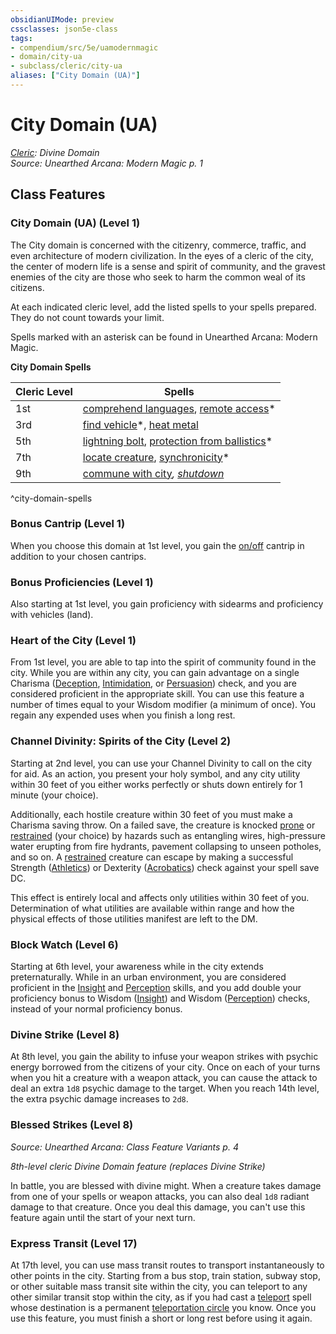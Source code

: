 ```yaml
---
obsidianUIMode: preview
cssclasses: json5e-class
tags:
- compendium/src/5e/uamodernmagic
- domain/city-ua
- subclass/cleric/city-ua
aliases: ["City Domain (UA)"]
---
```

# City Domain (UA)
*[Cleric](cleric.md): Divine Domain*  
*Source: Unearthed Arcana: Modern Magic p. 1*  


## Class Features

### City Domain (UA) (Level 1)

The City domain is concerned with the citizenry, commerce, traffic, and even architecture of modern civilization. In the eyes of a cleric of the city, the center of modern life is a sense and spirit of community, and the gravest enemies of the city are those who seek to harm the common weal of its citizens.

At each indicated cleric level, add the listed spells to your spells prepared. They do not count towards your limit.

Spells marked with an asterisk can be found in Unearthed Arcana: Modern Magic.

**City Domain Spells**

| Cleric Level | Spells |
|--------------|--------|
| 1st | [comprehend languages](/Systems/5e/spells/comprehend-languages.md), [remote access](/Systems/5e/spells/remote-access-ua-uamodernmagic.md)* |
| 3rd | [find vehicle](/Systems/5e/spells/find-vehicle-ua-uamodernmagic.md)*, [heat metal](/Systems/5e/spells/heat-metal.md) |
| 5th | [lightning bolt](/Systems/5e/spells/lightning-bolt.md), [protection from ballistics](/Systems/5e/spells/protection-from-ballistics-ua-uamodernmagic.md)* |
| 7th | [locate creature](/Systems/5e/spells/locate-creature.md), [synchronicity](/Systems/5e/spells/synchronicity-ua-uamodernmagic.md)* |
| 9th | [commune with city](/Systems/5e/spells/commune-with-city-ua-uamodernmagic.md)*, [shutdown](/Systems/5e/spells/shutdown-ua-uamodernmagic.md)* |
^city-domain-spells

### Bonus Cantrip (Level 1)

When you choose this domain at 1st level, you gain the [on/off](/Systems/5e/spells/on-off-ua-uamodernmagic.md) cantrip in addition to your chosen cantrips.

### Bonus Proficiencies (Level 1)

Also starting at 1st level, you gain proficiency with sidearms and proficiency with vehicles (land).

### Heart of the City (Level 1)

From 1st level, you are able to tap into the spirit of community found in the city. While you are within any city, you can gain advantage on a single Charisma ([Deception](/Systems/5e/rules/skills.md#Deception), [Intimidation](/Systems/5e/rules/skills.md#Intimidation), or [Persuasion](/Systems/5e/rules/skills.md#Persuasion)) check, and you are considered proficient in the appropriate skill. You can use this feature a number of times equal to your Wisdom modifier (a minimum of once). You regain any expended uses when you finish a long rest.

### Channel Divinity: Spirits of the City (Level 2)

Starting at 2nd level, you can use your Channel Divinity to call on the city for aid. As an action, you present your holy symbol, and any city utility within 30 feet of you either works perfectly or shuts down entirely for 1 minute (your choice).

Additionally, each hostile creature within 30 feet of you must make a Charisma saving throw. On a failed save, the creature is knocked [prone](/Systems/5e/rules/conditions.md#prone) or [restrained](/Systems/5e/rules/conditions.md#restrained) (your choice) by hazards such as entangling wires, high-pressure water erupting from fire hydrants, pavement collapsing to unseen potholes, and so on. A [restrained](/Systems/5e/rules/conditions.md#restrained) creature can escape by making a successful Strength ([Athletics](/Systems/5e/rules/skills.md#Athletics)) or Dexterity ([Acrobatics](/Systems/5e/rules/skills.md#Acrobatics)) check against your spell save DC.

This effect is entirely local and affects only utilities within 30 feet of you. Determination of what utilities are available within range and how the physical effects of those utilities manifest are left to the DM.

### Block Watch (Level 6)

Starting at 6th level, your awareness while in the city extends preternaturally. While in an urban environment, you are considered proficient in the [Insight](/Systems/5e/rules/skills.md#Insight) and [Perception](/Systems/5e/rules/skills.md#Perception) skills, and you add double your proficiency bonus to Wisdom ([Insight](/Systems/5e/rules/skills.md#Insight)) and Wisdom ([Perception](/Systems/5e/rules/skills.md#Perception)) checks, instead of your normal proficiency bonus.

### Divine Strike (Level 8)

At 8th level, you gain the ability to infuse your weapon strikes with psychic energy borrowed from the citizens of your city. Once on each of your turns when you hit a creature with a weapon attack, you can cause the attack to deal an extra `1d8` psychic damage to the target. When you reach 14th level, the extra psychic damage increases to `2d8`.

### Blessed Strikes (Level 8)
_Source: Unearthed Arcana: Class Feature Variants p. 4_

*8th-level cleric Divine Domain feature (replaces Divine Strike)*

In battle, you are blessed with divine might. When a creature takes damage from one of your spells or weapon attacks, you can also deal `1d8` radiant damage to that creature. Once you deal this damage, you can't use this feature again until the start of your next turn.

### Express Transit (Level 17)

At 17th level, you can use mass transit routes to transport instantaneously to other points in the city. Starting from a bus stop, train station, subway stop, or other suitable mass transit site within the city, you can teleport to any other similar transit stop within the city, as if you had cast a [teleport](/Systems/5e/spells/teleport.md) spell whose destination is a permanent [teleportation circle](/Systems/5e/spells/teleportation-circle.md) you know. Once you use this feature, you must finish a short or long rest before using it again.